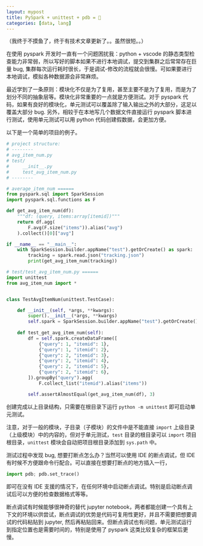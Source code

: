 ```yaml
---
layout: mypost
title: PySpark + unittest + pdb = 🚀
categories: [data, lang]
---
```


（我终于不摸鱼了，终于有技术文章更新了。。虽然很短。。）

在使用 pyspark 开发时一直有一个问题困扰我：python + vscode 的静态类型检查能力非常弱，所以写好的脚本如果不进行本地调试，提交到集群之后常常存在巨量 bug, 集群每次运行耗时很长，于是调试-修改的流程就会很慢。可如果要进行本地调试，模拟各种数据源会非常麻烦。

最近学到了一条原则：模块化不仅是为了复用，甚至主要不是为了复用，而是为了划分不同的抽象层等。模块化非常重要的一点就是方便测试。对于 pyspark 代码，如果有良好的模块化，单元测试可以覆盖除了输入输出之外的大部分，这足以覆盖大部分 bug. 另外，相较于在本地写几个数据文件直接运行 pyspark 脚本进行测试，使用单元测试可以用 python 代码创建假数据，会更加方便。

以下是一个简单的项目的例子。

```py
# project structure:
# --------
# avg_item_num.py
# test/
#     __init__.py
#     test_avg_item_num.py
# --------

# average_item_num ======
from pyspark.sql import SparkSession
import pyspark.sql.functions as F

def get_avg_item_num(df):
    """df: (query, items:array[itemid])"""
    return df.agg(
        F.avg(F.size("items")).alias("avg")
    ).collect()[0]["avg"]

if __name__ == "__main__":
    with SparkSession.builder.appName("test").getOrCreate() as spark:
        tracking = spark.read.json("tracking.json")
        print(get_avg_item_num(tracking))

# test/test_avg_item_num.py ======
import unittest
from avg_item_num import *


class TestAvgItemNum(unittest.TestCase):

    def __init__(self, *args, **kwargs):
        super().__init__(*args, **kwargs)
        self.spark = SparkSession.builder.appName("test").getOrCreate()
    
    def test_get_avg_item_num(self):
        df = self.spark.createDataFrame([
            {"query": 1, "itemid": 1},
            {"query": 1, "itemid": 2},
            {"query": 2, "itemid": 3},
            {"query": 2, "itemid": 4},
            {"query": 2, "itemid": 5},
            {"query": 2, "itemid": 6},
        ]).groupBy("query").agg(
            F.collect_list("itemid").alias("items"))

        self.assertAlmostEqual(get_avg_item_num(df), 3)
```

创建完成以上目录结构，只需要在根目录下运行 `python -m unittest` 即可启动单元测试。

注意，对于一般的模块，子目录（子模块）的文件中是不能直接 `import` 上级目录（上级模块）中的内容的，但对于单元测试，`test` 目录的根目录可以 `import` 项目根目录，`unittest` 模块会自动把项目根目录添加到 `sys.path` 中。

测试过程中发现 bug, 想要打断点怎么办？当然可以使用 IDE 的断点调试，但 IDE 有时候不方便跟命令行配合。可以直接在想要打断点的地方插入一行，

```py
import pdb; pdb.set_trace()
```

即可在没有 IDE 支援的情况下，在任何环境中启动断点调试。特别是启动断点调试后可以方便的检查数据格式等等。

断点调试有时候能够很神奇的替代 jupyter notebook，两者都能创建一个具有上下文的环境以供尝试，断点调试的优势是代码可复用性更好，并且不需要把想要调试的代码粘贴到 jupyter, 然后再粘贴回来。但断点调试也有问题，单元测试运行到指定位置也是需要时间的，特别是使用了 pyspark 这类比较复杂的框架后更慢。
